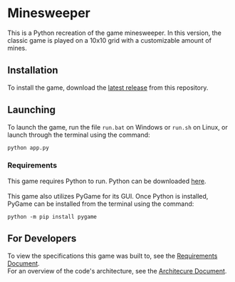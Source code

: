 # Minesweeper
This is a Python recreation of the game minesweeper. In this version, the classic game is played on a 10x10 grid with a customizable amount of mines.

## Installation
To install the game, download the [latest release](https://github.com/mbuck29/EECS-581-G7-minesweeper/releases/latest) from this repository.

## Launching
To launch the game, run the file `run.bat` on Windows or `run.sh` on Linux, or launch through the terminal using the command:
~~~
python app.py
~~~
### Requirements
This game requires Python to run. Python can be downloaded [here](https://www.python.org/downloads/). <br><br>
This game also utilizes PyGame for its GUI. Once Python is installed, PyGame can be installed from the terminal using the command:
~~~
python -m pip install pygame
~~~

## For Developers
To view the specifications this game was built to, see the [Requirements Document](<Documentation/Requirements Document.pdf>). <br>
For an overview of the code's architecture, see the [Architecure Document](<Documentation/Architecture Document.pdf>).
